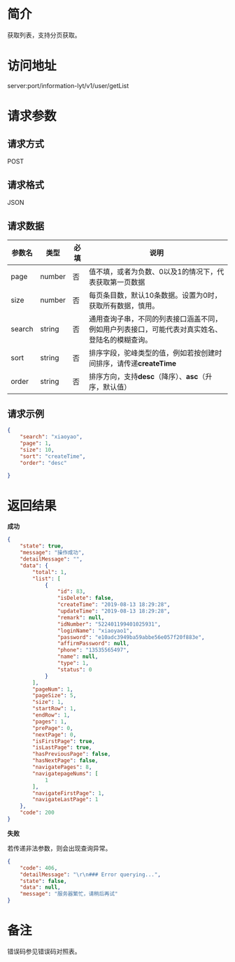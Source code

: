 # 简介
获取列表，支持分页获取。

# 访问地址
server:port/information-lyt/v1/user/getList

# 请求参数

## 请求方式
POST

## 请求格式
JSON

## 请求数据
|参数名|类型|必填|说明|
|-|-|-|-|
|page|number|否|值不填，或者为负数、0以及1的情况下，代表获取第一页数据|
|size|number|否|每页条目数，默认10条数据。设置为0时，获取所有数据，慎用。|
|search|string|否|通用查询子串，不同的列表接口涵盖不同，例如用户列表接口，可能代表对真实姓名、登陆名的模糊查询。|
|sort|string|否|排序字段，驼峰类型的值，例如若按创建时间排序，请传递**createTime**|
|order|string|否|排序方向，支持**desc**（降序）、**asc**（升序，默认值）|


## 请求示例
```json
{
	"search": "xiaoyao",
	"page": 1,
	"size": 10,
	"sort": "createTime",
	"order": "desc"

}
```

# 返回结果
**成功**
```json
{
    "state": true,
    "message": "操作成功",
    "detailMessage": "",
    "data": {
        "total": 1,
        "list": [
            {
                "id": 83,
                "isDelete": false,
                "createTime": "2019-08-13 18:29:28",
                "updateTime": "2019-08-13 18:29:28",
                "remark": null,
                "idNumber": "522401199401025931",
                "loginName": "xiaoyao1",
                "password": "e10adc3949ba59abbe56e057f20f883e",
                "affirmPassword": null,
                "phone": "13535565497",
                "name": null,
                "type": 1,
                "status": 0
            }
        ],
        "pageNum": 1,
        "pageSize": 5,
        "size": 1,
        "startRow": 1,
        "endRow": 1,
        "pages": 1,
        "prePage": 0,
        "nextPage": 0,
        "isFirstPage": true,
        "isLastPage": true,
        "hasPreviousPage": false,
        "hasNextPage": false,
        "navigatePages": 8,
        "navigatepageNums": [
            1
        ],
        "navigateFirstPage": 1,
        "navigateLastPage": 1
    },
    "code": 200
}
```

**失败**

若传递非法参数，则会出现查询异常。

```json
{
    "code": 406,
    "detailMessage": "\r\n### Error querying...",
    "state": false,
    "data": null,
    "message": "服务器繁忙，请稍后再试"
}
```

# 备注
错误码参见错误码对照表。